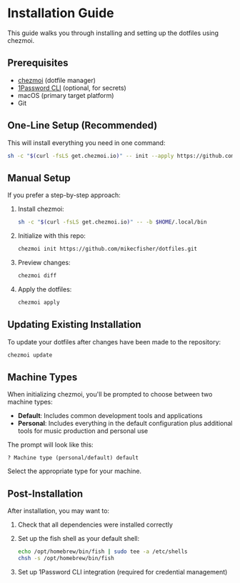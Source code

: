 # Installation Guide

This guide walks you through installing and setting up the dotfiles using chezmoi.

## Prerequisites

- [chezmoi](https://www.chezmoi.io/install/) (dotfile manager)
- [1Password CLI](https://1password.com/downloads/command-line/) (optional, for secrets)
- macOS (primary target platform)
- Git

## One-Line Setup (Recommended)

This will install everything you need in one command:

```bash
sh -c "$(curl -fsLS get.chezmoi.io)" -- init --apply https://github.com/mikecfisher/dotfiles.git
```

## Manual Setup

If you prefer a step-by-step approach:

1. Install chezmoi:
   ```bash
   sh -c "$(curl -fsLS get.chezmoi.io)" -- -b $HOME/.local/bin
   ```

2. Initialize with this repo:
   ```bash
   chezmoi init https://github.com/mikecfisher/dotfiles.git
   ```

3. Preview changes:
   ```bash
   chezmoi diff
   ```

4. Apply the dotfiles:
   ```bash
   chezmoi apply
   ```

## Updating Existing Installation

To update your dotfiles after changes have been made to the repository:

```bash
chezmoi update
```

## Machine Types

When initializing chezmoi, you'll be prompted to choose between two machine types:

- **Default**: Includes common development tools and applications
- **Personal**: Includes everything in the default configuration plus additional tools for music production and personal use

The prompt will look like this:
```
? Machine type (personal/default) default
```

Select the appropriate type for your machine.

## Post-Installation

After installation, you may want to:

1. Check that all dependencies were installed correctly
2. Set up the fish shell as your default shell:
   ```bash
   echo /opt/homebrew/bin/fish | sudo tee -a /etc/shells
   chsh -s /opt/homebrew/bin/fish
   ```

3. Set up 1Password CLI integration (required for credential management)
